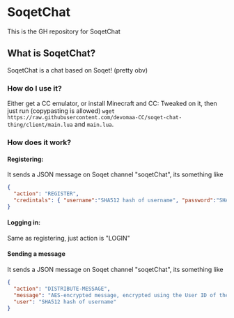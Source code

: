 # SoqetChat
This is the GH repository for SoqetChat
## What is SoqetChat?
SoqetChat is a chat based on Soqet! (pretty obv)
### How do I use it?
Either get a CC emulator, or install Minecraft and CC: Tweaked on it, then just run (copypasting is allowed) `wget https://raw.githubusercontent.com/devomaa-CC/soqet-chat-thing/client/main.lua` and `main.lua`.
### How does it work?
#### Registering:
It sends a JSON message on Soqet channel "soqetChat", its something like
```json
{
  "action": "REGISTER",
  "credintals": { "username":"SHA512 hash of username", "password":"SHA512 hash of password" }
}
```
#### Logging in:
Same as registering, just action is "LOGIN"
#### Sending a message
It sends a JSON message on Soqet channel "soqetChat", its something like
```json
{
  "action": "DISTRIBUTE-MESSAGE",
  "message": "AES-encrypted message, encrypted using the User ID of the user.",
  "user": "SHA512 hash of username"
}
```
